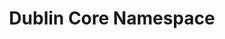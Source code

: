 ---
schema: namespace
title: Dublin Core Namespace
notes: <span style='color:BlueViolet'>Namespace</span> This the fully annotated Dublin Core Namespace
organization: DataScientia Foundation
resources:
  - name: DC_Namespace.xls
    url: >-
      http://git.knowdive.disi.unitn.it:8080/knowledge/LiveKnowledge/CREP_NKC/ontologies/DC/DC-namespace/raw/master/DC-%20Namespace.csv
    format: xls
    description: >-
      This is the file representing the Dublin Core (DC) namespace
version: v0
prefix: DC
ns_license: Creative Commons
publisher: DataScientia
annotator: Mayukh Bagchi
owner: DataScientia
other_Namespaces_Reused: None
generation_DateTime: 30/04/2024
language: en
type:
  - Namespace
translators: none
keywords: metadata
validator: 'Mayukh Bagchi'
reference_teleontology: to be added
reference_UKC_Version: to be added
project_Page: <a href="https://ds.datascientia.eu/community/public/projects/ace5d34f-e814-4198-bd25-18f3123ef6a0">Metadata project</a>
category:
  - Metadata
---